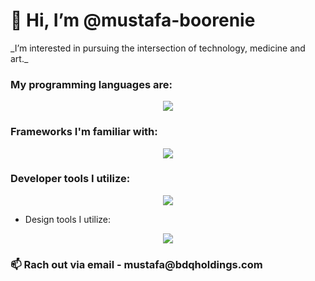 <h1>👋 Hi, I’m @mustafa-boorenie </h1>

<p>_I’m interested in pursuing the intersection of technology, medicine and art._</p>
  
<h3>My programming languages are:</h3>

<p align="center">
  <a href="https://skillicons.dev">
    <img src="https://skillicons.dev/icons?i=swift,py,js,html,css,rust"/>
  </a>
</p>

<h3>Frameworks I'm familiar with:</h3>

<p align="center">
  <a href="https://skillicons.dev">
    <img src="https://skillicons.dev/icons?i=react,nextjs,soldity,firebase,docker,aws,nodejs"/>
  </a>
</p>

<h3>Developer tools I utilize:</h3>

<p align="center">
  <a href="https://skillicons.dev">
    <img src="https://skillicons.dev/icons?i=react,nextjs,soldity,firebase,docker,aws,nodejs"/>
  </a>
</p>

- Design tools I utilize:
<p align="center">
  <a href="https://skillicons.dev">
    <img src="https://skillicons.dev/icons?i=androidstudio,git,netlify,npm,yarn"/>
  </a>
</p>

<h3> 📫 Rach out via  email - mustafa@bdqholdings.com </h3>

<!---
mustafa-boorenie/mustafa-boorenie is a ✨ special ✨ repository because its `README.md` (this file) appears on your GitHub profile.
You can click the Preview link to take a look at your changes.
--->
